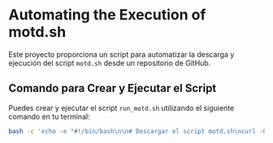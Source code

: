 # Automating the Execution of motd.sh

Este proyecto proporciona un script para automatizar la descarga y ejecución del script `motd.sh` desde un repositorio de GitHub.

## Comando para Crear y Ejecutar el Script

Puedes crear y ejecutar el script `run_motd.sh` utilizando el siguiente comando en tu terminal:

```bash
bash -c 'echo -e "#!/bin/bash\n\n# Descargar el script motd.sh\ncurl -O https://raw.githubusercontent.com/Hostemy/scripts/refs/heads/main/motd.sh\n\n# Dar permisos de ejecución al script descargado\nchmod +x motd.sh\n\n# Ejecutar el script\n./motd.sh" > run_motd.sh && chmod +x run_motd.sh && ./run_motd.sh'
